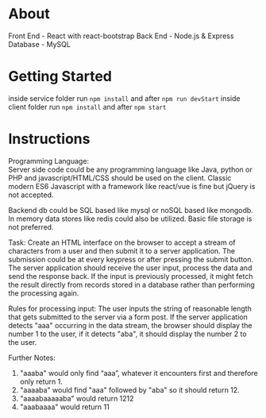 # About

  Front End - React with react-bootstrap
  Back End - Node.js & Express
  Database - MySQL

# Getting Started

  inside service folder run `npm install` and after `npm run devStart`
  inside client folder run `npm install` and after `npm start`

# Instructions

Programming Language:  
Server side code could be any programming language like Java, python or PHP and javascript/HTML/CSS should be used on the client. Classic modern ES6 Javascript with a framework like react/vue is fine but jQuery is not accepted. 

Backend db could be SQL based like mysql or noSQL based like mongodb. In memory data stores like redis could also be utilized. Basic file storage is not preferred.

Task: 
Create an HTML interface on the browser to accept a stream of characters from a user and then submit it to a server application. The submission could be at every keypress or after pressing the submit button. The server application should receive the user input, process the data and send the response back. If the input is previously processed, it might fetch the result directly from records stored in a database rather than performing the processing again. 

Rules for processing input:
The user inputs the string of reasonable length that gets submitted to the server via a form post. If the server application detects "aaa" occurring in the data stream, the browser should display the number 1 to the user, if it detects "aba", it should display the number 2 to the user. 

Further Notes:
1. "aaaba" would only find “aaa”, whatever it encounters first and therefore only return 1.
2. "aaaaba" would find "aaa" followed by "aba" so it should return 12.
3. "aaaabaaaaaba" would return 1212
4. "aaabaaaa" would return 11